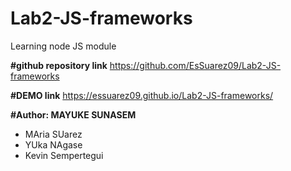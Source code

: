# Lab2-JS-frameworks
 Learning node JS module

**#github repository link**
https://github.com/EsSuarez09/Lab2-JS-frameworks


**#DEMO link**
https://essuarez09.github.io/Lab2-JS-frameworks/



**#Author: MAYUKE SUNASEM**
 - MAria SUarez
 - YUka NAgase
 - Kevin Sempertegui
